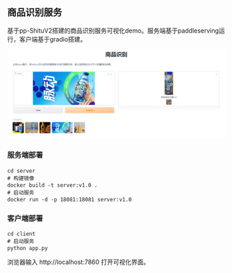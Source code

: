 ## 商品识别服务
基于pp-ShituV2搭建的商品识别服务可视化demo。服务端基于paddleserving运行，客户端基于gradio搭建。

![demo](demo.png)

### 服务端部署
```
cd server
# 构建镜像
docker build -t server:v1.0 .
# 启动服务
docker run -d -p 18081:18081 server:v1.0
```


### 客户端部署
```
cd client
# 启动服务
python app.py
```
浏览器输入 http://localhost:7860 打开可视化界面。
